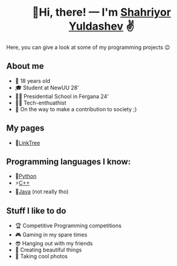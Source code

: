 <h1 align="center">
  👋Hi, there! — I'm <a href="https://linktr.ee/yuldshah">Shahriyor Yuldashev</a> ✌️
</h1>
Here, you can give a look at some of my programming projects 😉

## About me
- 🐊 18 years old
- 🎓 Student at NewUU 28'
- 👨‍🎓 Presidential School in Fergana 24'
- 👨‍💻 Tech-enthuathist
- 🌱 On the way to make a contribution to society ;)

## My pages
- 🌲[LinkTree](https://linktr.ee/yuldshah)

## Programming languages I know:
- 🐍[Python](https://www.python.org/)
- ⚡[C++](https://cplusplus.com/doc/tutorial/)
- 🍵[Java](https://www.java.com/) (not really tho)

<h2>
  Stuff I like to do
</h2>
<ul>
  <li>
    🏆 Competitive Programming competitions
  </li>
  <li>
    🎮 Gaming in my spare times
  </li>
  <li>
    😎 Hanging out with my friends
  </li>
  <li>
    🎑 Creating beautiful things
  </li>
  <li>
    📸 Taking cool photos
  </li>
